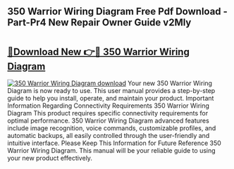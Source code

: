 ## 350 Warrior Wiring Diagram Free Pdf Download - Part-Pr4 New Repair Owner Guide v2Mly

# <h2><a href="http://dfkv8w.blite.top/?on=350+Warrior+Wiring+Diagram">🔗Download New 👉🔴 350 Warrior Wiring Diagram</a></h2>

[![350 Warrior Wiring Diagram download](https://i.imgur.com/lujVjoI.png)](http://dfkv8w.blite.top/?on=350+Warrior+Wiring+Diagram)
Your new 350 Warrior Wiring Diagram is now ready to use. This user manual provides a step-by-step guide to help you install, operate, and maintain your product. Important Information Regarding Connectivity Requirements 350 Warrior Wiring Diagram This product requires specific connectivity requirements for optimal performance. 350 Warrior Wiring Diagram advanced features include image recognition, voice commands, customizable profiles, and automatic backups, all easily controlled through the user-friendly and intuitive interface. Please Keep This Information for Future Reference 350 Warrior Wiring Diagram. This manual will be your reliable guide to using your new product effectively.
